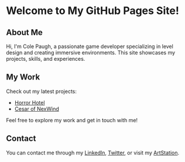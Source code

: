 # Welcome to My GitHub Pages Site!

## About Me
Hi, I'm Cole Paugh, a passionate game developer specializing in level design and creating immersive environments. This site showcases my projects, skills, and experiences.

## My Work
Check out my latest projects:
- [Horror Hotel](#)
- [Cesar of NexWind](#)

Feel free to explore my work and get in touch with me!

## Contact
You can contact me through my [LinkedIn](https://www.linkedin.com/in/colepaugh12/), [Twitter](https://twitter.com/Dev_Herdon), or visit my [ArtStation](https://www.artstation.com/herdon12).

